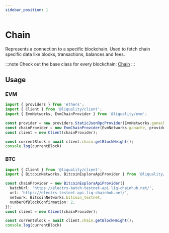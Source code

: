```yaml
---
sidebar_position: 1
---
```


# Chain

Represents a connection to a specific blockchain. Used to fetch chain specific data like blocks, transactions, balances and fees.

:::note
Check out the base class for every blockchain: [Chain](../packages/classes/chainify_client.Chain.md)
:::

## Usage


### EVM
```ts
import { providers } from 'ethers';
import { Client } from '@liquality/client';
import { EvmNetworks, EvmChainProvider } from '@liquality/evm';

const provider = new providers.StaticJsonRpcProvider(EvmNetworks.ganache.rpcUrl);
const chainProvider = new EvmChainProvider(EvmNetworks.ganache, provider);
const client = new Client(chainProvider);

const currentBlock = await client.chain.getBlockHeight();
console.log(currentBlock)
```

### BTC
```ts
import { Client } from '@liquality/client';
import { BitcoinNetworks, BitcoinEsploraApiProvider } from '@liquality/bitcoin';

const chainProvider = new BitcoinEsploraApiProvider({
  batchUrl: 'https://electrs-batch-testnet-api.liq-chainhub.net/',
  url: 'https://electrs-testnet-api.liq-chainhub.net/',
  network: BitcoinNetworks.bitcoin_testnet,
  numberOfBlockConfirmation: 2,
});
const client = new Client(chainProvider);

const currentBlock = await client.chain.getBlockHeight();
console.log(currentBlock)
```

